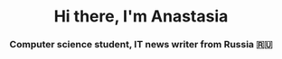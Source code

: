<h1 align="center">Hi there, I'm Anastasia</a> 
<h3 align="center">Computer science student, IT news writer from Russia 🇷🇺</h3>
